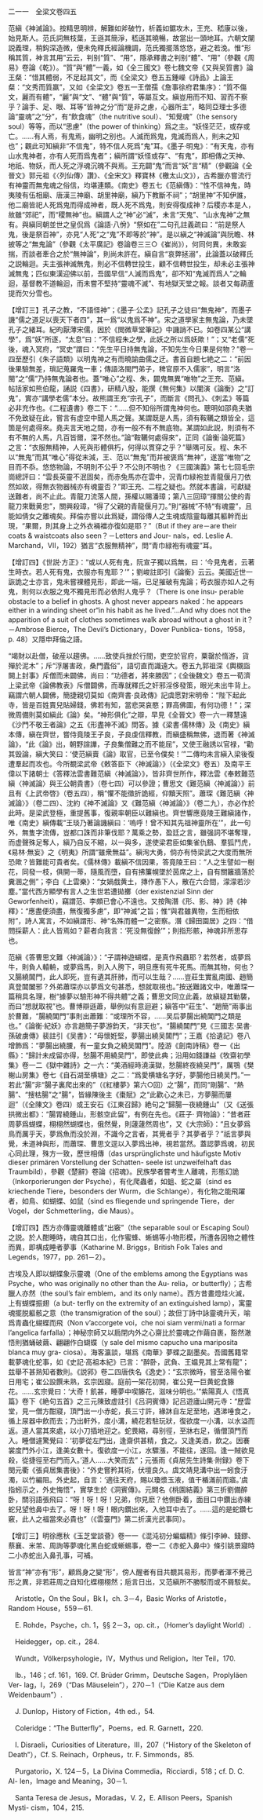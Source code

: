 二一一　全梁文卷四五

范縝《神滅論》。按精思明辨，解難如斧破竹，析義如鋸攻木，王充、嵇康以後，始見斯人。范氏詞無枝葉，王遜其簡淨，嵇遜其曉暢，故當出一頭地耳。六朝文闡説義理，稍鈎深造微，便未免釋氏經論機調，范氏獨擺落悠悠，避之若浼。惟“形稱其質，神言其用”云云，判别“質”、“用”，隱承釋書之判别“體”、“用”（參觀《周易》卷論《乾》）。“質”與“體”一義，如《全三國文》卷七魏文帝《又與吴質書》論王粲：“惜其體弱，不足起其文”，而《全梁文》卷五五鍾嶸《詩品》上論王粲：“文秀而質羸”，又如《全梁文》卷五一王僧孺《詹事徐府君集序》：“質不傷文，麗而有體”，“麗”與“文”、“體”與“質”，等屬互文。縝豈用而不知、習而不察乎？論手、足、眼、耳等“皆神之分”而“是非之慮，心器所主”，略同亞理士多德論“靈魂”之“分”，有“飲食魂”（the nutritive soul）、“知覺魂”（the sensory soul）等等，而以“思慮”（the power of thinking）爲之主。“妖怪茫茫，或存或亡。……有人焉，有鬼焉，幽明之别也。人滅而爲鬼，鬼滅而爲人，則未之知也”；觀此可知縝非“不信鬼”，特不信人死爲“鬼”耳。《墨子·明鬼》：“有天鬼，亦有山水鬼神者，亦有人死而爲鬼者”；縝所謂“妖怪或存”、“有鬼”，即相傳之天神、地祇、物妖，而人死之浮魂沉魄不與焉。王充闢“鬼”而言“妖”言“精”（參觀論《全晉文》郭元祖《〈列仙傳〉讚》、《全宋文》釋寶林《檄太山文》），古希臘亦嘗流行有神靈而無鬼魂之俗信，均堪連類。《南史》卷五七《范縝傳》：“性不信神鬼，時夷陵有伍相廟、唐漢三神廟、胡里神廟，縝乃下教斷不祠”；“胡里神”不知伊誰，他二廟皆祀人死爲鬼而得成神者，既人死不爲鬼，則安得復成神？后稷亦本是人，故雖“郊祀”，而“稷無神”也。縝謂人之“神”必“滅”，未言“天鬼”、“山水鬼神”之無有。與縝同朝並世之皇侃爲《論語·八佾》“祭如在”二句孔註義疏曰：“前是祭人鬼，後是祭百神”，亦見“人死”之“鬼”不即等於“神”。是以縝之“神滅論”與阮瞻、林披等之“無鬼論”（參觀《太平廣記》卷論卷三三○《崔尚》），何同何異，未敢妄揣，而談者牽合之於“無神論”，則尚未許在。縝自言“哀弊拯溺”，此論蓋以破釋氏之説輪迴。夫主張神滅無鬼，則必不信轉世投生，顧不信轉世投生，却未必主張神滅無鬼；匹似東漢迎佛以前，吾國早信“人滅而爲鬼”，卻不知“鬼滅而爲人”之輪迴，基督教不道輪迴，而未嘗不堅持“靈魂不滅”、有地獄天堂之報。談者又每葫蘆提而欠分雪也。

【增訂三】孔子之教，“不語怪神”；《墨子·公孟》記孔子之徒曰“無鬼神”，而墨子譏“儒之道足以喪天下者四”，其一爲“以鬼爲不神”。宋之道學家主無鬼論，乃未墜孔子之緒耳。紀昀厭薄宋儒，因於《閲微草堂筆記》中譏誚不已。如卷四某公“講學”，爲“妖”所逐，“太息”曰：“不信程朱之學，此妖之所以爲妖歟！”；又“老儒”死後，魂入冥府，“冥史”謂曰：“先生平日持無鬼論，不知先生今日果是何物？”卷一四至歷引《朱子語類》以明鬼神之有而曉諭曲儒之迂。書首自題七絶之二：“前因後果驗無差，瑣記蒐羅鬼一車；傳語洛閩門弟子，稗官原不入儒家”，明言“洛閩”之“儒”乃持無鬼論者也。蓋“唯心”之程、朱，闢鬼無異“唯物”之王充、范縝。帖括家如熊伯龍，誦説《四書》，研精八股，能撰《無何集》以闡演《論衡》之“訂鬼”，實亦“講學老儒”本分。故熊謂王充“宗孔子”，而斷言《問孔》、《刺孟》等篇必非充作也。《二程遺書》卷二下：“……但不知俗所謂鬼神何也。聰明如邵堯夫猶不免致疑在此，嘗言有虚空中聞人馬之聲。某謂既是人馬，須有鞍韉之類皆全，這箇是何處得來。堯夫言天地之間，亦有一般不有不無底物。某謂如此説，則須有不有不無的人馬，凡百皆爾，深不然也。”論“鞍韉何處得來”，正同《論衡·論死篇》之言：“衣服無精神，人死與形體俱朽，何得以貫穿之乎？”舉隅可反。程、朱不以“無鬼”而其“唯心”得從末減，王、范以“無鬼”而并被褒爲“無神”，遂當“唯物”之目而不忝。悠悠物論，不明則不公乎？不公則不明也？《三國演義》第七七回毛宗崗總評曰：“雲長英靈不泯固矣，而赤兔馬亦在雲中，況青巾緑袍並青龍偃月刀依然如故，得無衣物器械亦有魂靈否？”即王充、二程之疑也。然就本書論，可獻疑送難者，尚不止此。青龍刀流落人間，孫權以賜潘璋；第八三回璋“揮關公使的青龍刀來戰黄忠”，關興殺璋，“得了父親的青龍偃月刀。”則“器械”不特“有魂靈”，且能如倩女之離魂矣。拜倫亦嘗以此爲疑，謂俗傳人之生魂或陰靈每離其軀幹而出現，“果爾，則其身上之外衣裲襠亦復如是耶？”（But if they are－are their coats & waistcoats also seen？－Letters and Jour-
nals，ed. Leslie A. Marchand，VII，192）猶言“衣服無精神”，問“青巾緑袍有魂靈”耳。

【增訂四】《世説·方正》：“或以人死有鬼，阮宣子獨以爲無，曰：‘今見鬼者，云著生時衣。若人死有鬼，衣服亦有鬼耶？’”；劉峻註即引《論衡》云云。美國近世一詼詭之士亦言，鬼未嘗裸體見形，即此一端，已足摧破有鬼論；苟衣服亦如人之有鬼，則何以衣服之鬼不獨見形而必依附人鬼乎？（There is one insu-
perable obstacle to a belief in ghosts. A ghost never appears naked：he appears either in a winding sheet or“in his habit as he lived.”...And why does not the apparition of a suit of clothes sometimes walk abroad without a ghost in it？－Ambrose Bierce，The Devil’s Dictionary，Dover Punblica-
tions，1958，p. 48）又隱申拜倫之語。

“竭財以赴僧，破産以趨佛。……致使兵挫於行間，吏空於官府，粟罄於惰游，貨殫於泥木”；斥“浮屠害政，桑門蠹俗”，語切直而識遠大。卷五九郭祖深《輿櫬詣闕上封事》斥僧而未闢佛，尚曰：“功德者，將來勝因”；《全後魏文》卷五一荀濟上梁武帝《論佛教表》斥僧闢佛，而專就釋氏之奸邪淫侈發策，眼光未出牛背上。竊謂六朝人闢佛，簡捷親切莫如《南齊書·良政傳》記虞愿對宋明帝：“陛下起此寺，皆是百姓賣兒貼婦錢，佛若有知，當悲哭哀愍；罪高佛圖，有何功德！”；深微周備則莫如縝此《論》矣。“神形俱化”之辯，早見《全晉文》卷一六一釋慧遠《沙門不敬王者論》之五《形盡神不滅》問答。據《梁書·儒林傳》及《南史》縝本傳，縝在齊世，嘗侍竟陵王子良，子良虔信釋教，而縝盛稱無佛，退而著《神滅論》，“此《論》出，朝野諠譁，子良集僧難之而不能屈”，又使王融誘以官禄，“勸其毁論，縝大笑曰：‘使范縝賣《論》取官，已至令僕矣！’”二傳均未言縝入梁後復遭羣起而攻也。今所覩梁武帝《敕答臣下〈神滅論〉》（《全梁文》卷五）及南平王偉以下諸朝士《答釋法雲書難范縝〈神滅論〉》，皆非齊世所作，釋法雲《奉敕難范縝〈神滅論〉與王公朝貴書》（卷七四）可以參證；曹思文《難范縝〈神滅論〉》前且有《上武帝啓》（卷五四），稱“懼不能徵折詭經，仰黷天照”。蕭琛《難范縝〈神滅論〉》（卷二四）、沈約《神不滅論》又《難范縝〈神滅論〉》（卷二九），亦必作於此時。是梁武登極，重提舊事，復親率朝臣以難縝也。齊世響應竟陵王難縝諸作，唯《南史》縝傳載“王琰乃著論譏縝曰：‘嗚呼！曾不知其先祖神靈所在’”，此一句外，無隻字流傳，豈都口誅而非筆伐耶？萬乘之勢，盈廷之言，雖强詞不堪奪理，而虚聲殊足奪人，縝乃自反不縮，以一與多，遂使梁君臣如集雀仇鷂、羣狐鬥虎，《易林·無妄》之《明夷》所謂“雖衆無益”。縝洵大勇，倘亦有恃梁武之大度而無所恐歟？皆難能可貴者矣。《儒林傳》載縝不信因果，答竟陵王曰：“人之生譬如一樹花，同發一枝，俱開一蒂，隨風而墮，自有拂簾幌墜於茵席之上，自有關籬牆落於糞溷之側”；李白《上雲樂》：“女媧戲黄土，摶作愚下人，散在六合間，濛濛若沙塵。”當代西方顯學有言人之生世若遭拋擲（der existenzial Sinn der Geworfenheit），竊謂范、李頗已會心不遠也。又按陶潛《形、影、神》詩《神釋》：“應盡便須盡，無復獨多慮”，即“神滅”之旨；惟“與君雖異物，生而相依附”，詩人寓言，不如縝謂形、神“名殊而體一”之密察。潛《歸田園居》之四：“借問採薪人：此人皆焉如？薪者向我言：‘死没無復餘’”；則指形骸，神魂非所思存也。

范縝《答曹思文難〈神滅論〉》：“子謂神遊蝴蝶，是真作飛蟲耶？若然者，或夢爲牛，則負人轅輈，或夢爲馬，則入人胯下，明旦應有死牛死馬。而無其物，何也？又腸繞閶門，此人即死，豈有遺其肝肺，而可以生哉？……豈莊生實亂南國、趙簡真登閶闔邪？外弟蕭琛亦以夢爲文句甚悉，想就取視也。”按送難諸文中，唯蕭琛一篇稍具名理，樹“據夢以驗形神不得共體”之義；曹思文同立此義，故縝疑其勦襲，而曰“想就取視”也。曹博辯遜蕭，舉例似有意迴避；縝答中“莊生”、“趙簡”兩事出於曹難，“腸繞閶門”事則出蕭難：“或理所不容，……吴后夢腸出繞閶門之類是也。”《論衡·紀妖》亦言趙簡子夢游鈞天，“非天也”。“腸繞閶門”見《三國志·吴書·孫破虜傳》裴註引《吴書》：“母懷姙堅，夢腸出繞吴閶門”；王嘉《拾遺記》卷八增飾爲：“夢腸出繞腰，有一童女負之繞吴閶門”。陸游《劍南詩稿》卷一《出縣》：“歸計未成留亦得，愁腸不用繞吴門”，即使此典；沿用如錢謙益《牧齋初學集》卷一二《獄中雜詩》之一六：“美酒經時澆漢獄，愁腸終夜繞吴門”，厲鶚《樊榭山房集》卷七《自石湖至横塘》之二：“爲愛横塘名字好，夢腸他日繞吴門。”一若此“腸”非“腸子裏爬出來的”（《紅樓夢》第六○回）之“腸”，而同“剛腸”、“熱腸”、“搜枯腸”之“腸”，皆緣陳後主《棗賦》之“此歡心之未已，方夢腸而屢迴”（《全陳文》卷四）或王安石《江東召歸》絶句之“歸腸一夜繞鍾山”（又《送張拱微出都》：“腸胃繞鍾山，形骸空此留”，有例在先也。《莊子·
齊物論》：“昔者莊周夢爲蝴蝶，栩栩然蝴蝶也，俄然覺，則蘧蘧然周也”，又《大宗師》：“且女夢爲鳥而厲乎天，夢爲魚而没於淵，不識今之言者，其覺者乎？其夢者乎？”祇言夢與覺，未道神與形，而蕭琛、曹思文逕以入夢爲出神，視若當然。蓋認夢爲魂，初民心同此理，殊方一致，歷世相傳（das ursprünglichste und häufigste Motiv dieser primären Vorstellung der Schatten-
seele ist unzweifelhaft das Traumbild），參觀《楚辭》卷論《招魂》。民族學者嘗考生人離魂，形態幻詭（Inkorporierungen der Psyche），有化爬蟲者，如蛆、蛇之屬（sind es kriechende Tiere，besonders der Wurm，die Schlange），有化物之能飛躍者，如鳥、如蝴蝶、如鼠（sind es fliegende und springende Tiere，der Vogel，der Schmetterling，die Maus）。

【增訂四】西方亦傳靈魂離體或“出竅”（the separable soul or Escaping Soul）之説。於人酣睡時，魂自其口出，化作蜜蜂、蜥蜴等小物形模，所遭各因物之體性而異，即構成睡者夢事（Katharine M. Briggs，British Folk Tales and Legends，1977，pp. 261－2）。

古埃及人即以蝴蝶象示靈魂（One of the emblems among the Egyptians was Psyche，who was originally no other than the Au-
relia，or butterfly）；古希臘人亦然（the soul’s fair emblem，and its only name）。西方昔畫燈炷火滅，上有蝴蝶振翅（a but-
terfly on the extremity of an extinguished lamp），寓靈魂擺脱軀骸之意（the transmigration of the soul）；故但丁詩中詠靈魂升天，喻爲青蟲化蝴蝶而飛（Non v’accorgete voi，che noi siam vermi/nati a formar l’angelica farfalla）；神秘宗師又以扃閉内外之心齋比於靈魂之作繭自裹，豁然澈悟則猶蛹破繭、翩翩作白蝴蝶（y sale del mismo capucho una mariposita blanca muy gra-
ciosa）。海客瀛談，堪爲《南華》夢蝶之副墨矣。吾國舊籍常載夢魂化蛇事，如《史記·高祖本紀》已言：“醉卧，武負、王媪見其上常有龍”；兹舉不甚熟知者數則。《説郛》卷二四唐佚名《逸史》：“玄宗微時，嘗至洛陽令崔日用宅；崔公設饌未熟，玄宗因寢。庭前一架花初開，崔公見一巨黄蛇食籐花。……玄宗覺曰：‘大奇！飢甚，睡夢中喫籐花，滋味分明也。’”紫陽真人《悟真篇》卷下《絶句五首》之三元陳致虚註引《吕洞賓傳》記吕遊廬山開元寺：“歷雲堂，見一僧方酣寢，頂門出一小赤蛇，長三寸許，緣牀自左足至地，遇涕唾食之，循上尿器中飲而去；乃出軒外，度小溝，繞花若駐玩狀，復欲度一小溝，以水溢而返。道人當其來處，以小刀插地迎之。蛇畏縮，尋别徑，至牀右足，循僧頂門而入。睡僧遽驚覺曰：‘初夢從左門出，逢齋供甚精，食之。又逢美酒，飲之。因褰裳度門外小江，逢美女數十。復欲度一小江，水驟漲，不能往，遂回。逢一賊欲見殺，從捷徑至右門而入。’道人……大笑而去”；元張雨《貞居先生詩集·附録》卷下閔元衢《張貞居集書後》：“外史嘗矜其術，伏壇良久。虞文靖見溝中出一蚓食汙濁，以竹編阻。外史起，自言：‘適往天府，賜以瓊漿玉液，值干楯滿前而寤。’虞指蚓示之，外史悔悟”，實孳生於《洞賓傳》。元闕名《桃園結義》第三折劉備醉卧，關羽語張飛曰：“呀！呀！呀！兄弟，你見麽？他側卧着，面目口中鑽出赤練蛇兒望他鼻中去了。呀！呀！呀！眼内鑽出來，入他耳中去了。……這的是蛇鑽七竅，此人之福當來必貴也”（《雲臺門》第二折漢光武事同）。

【增訂三】明徐應秋《玉芝堂談薈》卷一一《混沌初分蝙蝠精》條引李紳、錢鏐、蔡襄、米芾、周詢等夢魂化黑白蛇或蜥蜴事，卷一二《赤蛇入鼻中》條引姚景寢時二小赤蛇出入鼻孔事，可補。

皆言“神”亦有“形”，顧爲身之變“形”，傍人醒者有目共覩其易形，而夢者渾不覺己形之異，非若莊周之自知化蝶栩栩然；巵言日出，又范縝所不勝駁而或不屑駁矣。











　Aristotle，On the Soul，Bk I，ch. 3－4，Basic Works of Aristotle，Random House，559－61.

　E. Rohde，Psyche，ch. 1，§§ 2－3，op. cit.，（Homer’s daylight World）.

　Heidegger，op. cit.，284.

　Wundt，Völkerpsyhologie，IV，Mythus und Religion，Iter Teil，170.

　Ib.，146；cf. 161，169. Cf. Brüder Grimm，Deutsche Sagen，Proplyläen Ver-
lag，I，269（“Das Mäuselein”），270－1（“Die Katze aus dem Weidenbaum”）.

　J. Dunlop，History of Fiction，4th ed.，54.

　Coleridge：“The Butterfly”，Poems，ed. R. Garnett，220.

　I. Disraeli，Curiosities of Literature，III，207（“History of the Skeleton of Death”），Cf. S. Reinach，Orpheus，tr. F. Simmonds，85.

　Purgatorio，X. 124－5，La Divina Commedia，Ricciardi，518；cf. D. C. Al-
len，Image and Meaning，30－1.

　Santa Teresa de Jesus，Moradas，V. 2，E. Allison Peers，Spanish Mysti-
cism，104，215.